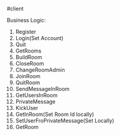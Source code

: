 #client


Business Logic:
1. Register 
2. Login(Set Account)
3. Quit
4. GetRooms
5. BuildRoom
6. CloseRoom
7. ChangeRoomAdmin
8. JoinRoom
9. QuitRoom
10. SendMessageInRoom
11. GetUsersInRoom
12. PrivateMessage
13. KickUser
14. GetInRoom(Set Room Id locally)
15. SetUserFroPrivateMessage(Set Locally)
16. GetRoom
